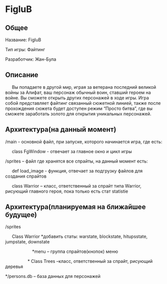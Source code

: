 # FigluB

## Общее
Название: FigluB

Тип игры: Файтинг

Разработчик: Жан-Була

## Описание
`	`Вы попадаете в другой мир, играя за ветерана последний великой войны за Алифат, ваш персонаж обычный воин, ставший героем на войне. Вы сможете открыть других персонажей в ходе игры. Игра собой представляет файтинг связанный сюжетной линией, также после прохождения сюжета будет доступен режим “Просто битва”,  где вы сможете заработать золото для открытия уникальных персонажей.

## Архитектура(на данный момент)
/main  - основной файл, при запуске, которого начинается игра, где есть:

`	`class FgWindow   -  отвечает за главное окно и цикл игры

/sprites – файл где хранятся все спрайты, на данный момент есть:

`	`def load\_image  -  функция, отвечает за подгрузку файлов для создания спрайтов

`	`class Warrior  – класс, ответственный за спрайт типа Warrior, рисующий главного 	 	 			   героя, пока только есть стат statistie

## Архитектура(планируемая на ближайшее будущее)
/sprites

`	`Class Warrior \*добавить статы: warstate, blockstate, hitupsstate, jumpstate, downstate

`            `\*menu – группа спрайтов(кнопок) меню

`          `\* Class Trees  –класс, ответственный за спрайт, рисующий деревья  

\*/persons.db – база данных для персонажей





